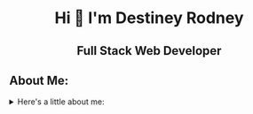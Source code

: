 <h1 align = center> Hi 👋 I'm Destiney Rodney </h1>

<h2 align = center> Full Stack Web Developer </h2>
  
  

## About Me:
<details>
<summary>Here's a little about me:</summary>
    
  I am a software developer finishing up a 6 month extensive bootcamp with CodeUp.  
  I am based in the San Antonio area and open to collaborating with other developers near me.   
  I enjoy learning new technologies in my free time.   
  
- 🔭 I’m currently working on SHARE
- 🌱 I’m currently learning CSS
- 🤔 I’m looking for help with creating a personal website
- 💬 Ask me about Css, Javascript, and Java
</details>




